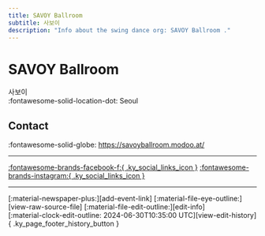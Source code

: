 ```yaml
---
title: SAVOY Ballroom 
subtitle: 사보이
description: "Info about the swing dance org: SAVOY Ballroom ."
---
```


# SAVOY Ballroom 

사보이  
:fontawesome-solid-location-dot: Seoul  


## Contact

:fontawesome-solid-globe: <https://savoyballroom.modoo.at/>  

---

 [:fontawesome-brands-facebook-f:{ .ky_social_links_icon }](https://www.facebook.com/SAVOYBALLROOMSwingBar) [:fontawesome-brands-instagram:{ .ky_social_links_icon }](https://instagram.com/_savoy_ballroom)

---

<div class="ky_page_footer" markdown>
<div class="ky_page_footer_trailing" markdown="span">
[:material-newspaper-plus:][add-event-link]
[:material-file-eye-outline:][view-raw-source-file]
[:material-file-edit-outline:][edit-info]
</div>
<div class="ky_page_footer_leading" markdown="span">
[:material-clock-edit-outline: 2024-06-30T10:35:00 UTC][view-edit-history]{ .ky_page_footer_history_button }
</div>
</div>

[add-event-link]: https://github.com/swingdance/events/issues/new?assignees=&labels=add+event&projects=&template=02-add_entity.yml&title=Add%20Event%3A%20ko_KR%20%E2%80%A2%20%3CName%3E&region=ko_KR&province=Seoul&city=Seoul&org_id=savoy-ballroom "Add Event"
[view-raw-source-file]: https://github.com/swingdance/orgs/blob/main/ko_KR/savoy-ballroom.json "View Raw Source File"
[edit-info]: https://github.com/swingdance/orgs/issues/new?assignees=&labels=update+org&projects=&template=03-update_entity.yml&title=Update%20Org%3A%20ko_KR%20%E2%80%A2%20SAVOY%20Ballroom%C2%A0&region=ko_KR&id=savoy-ballroom&name=SAVOY%20Ballroom%C2%A0 "Edit Info"

[view-edit-history]: https://github.com/swingdance/orgs/commits/main/ko_KR/savoy-ballroom.json "View Edit History"
